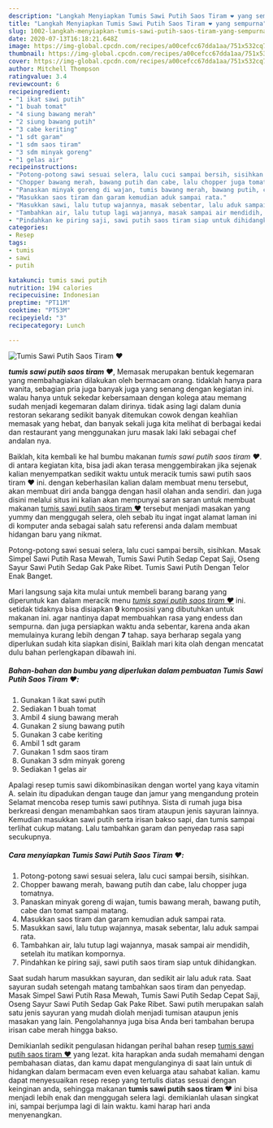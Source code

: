 ```yaml
---
description: "Langkah Menyiapkan Tumis Sawi Putih Saos Tiram ❤️ yang sempurna"
title: "Langkah Menyiapkan Tumis Sawi Putih Saos Tiram ❤️ yang sempurna"
slug: 1002-langkah-menyiapkan-tumis-sawi-putih-saos-tiram-yang-sempurna
date: 2020-07-13T16:18:21.648Z
image: https://img-global.cpcdn.com/recipes/a00cefcc67dda1aa/751x532cq70/tumis-sawi-putih-saos-tiram-❤️-foto-resep-utama.jpg
thumbnail: https://img-global.cpcdn.com/recipes/a00cefcc67dda1aa/751x532cq70/tumis-sawi-putih-saos-tiram-❤️-foto-resep-utama.jpg
cover: https://img-global.cpcdn.com/recipes/a00cefcc67dda1aa/751x532cq70/tumis-sawi-putih-saos-tiram-❤️-foto-resep-utama.jpg
author: Mitchell Thompson
ratingvalue: 3.4
reviewcount: 6
recipeingredient:
- "1 ikat sawi putih"
- "1 buah tomat"
- "4 siung bawang merah"
- "2 siung bawang putih"
- "3 cabe keriting"
- "1 sdt garam"
- "1 sdm saos tiram"
- "3 sdm minyak goreng"
- "1 gelas air"
recipeinstructions:
- "Potong-potong sawi sesuai selera, lalu cuci sampai bersih, sisihkan."
- "Chopper bawang merah, bawang putih dan cabe, lalu chopper juga tomatnya."
- "Panaskan minyak goreng di wajan, tumis bawang merah, bawang putih, cabe dan tomat sampai matang."
- "Masukkan saos tiram dan garam kemudian aduk sampai rata."
- "Masukkan sawi, lalu tutup wajannya, masak sebentar, lalu aduk sampai rata."
- "Tambahkan air, lalu tutup lagi wajannya, masak sampai air mendidih, setelah itu matikan kompornya."
- "Pindahkan ke piring saji, sawi putih saos tiram siap untuk dihidangkan."
categories:
- Resep
tags:
- tumis
- sawi
- putih

katakunci: tumis sawi putih 
nutrition: 194 calories
recipecuisine: Indonesian
preptime: "PT11M"
cooktime: "PT53M"
recipeyield: "3"
recipecategory: Lunch

---
```



![Tumis Sawi Putih Saos Tiram ❤️](https://img-global.cpcdn.com/recipes/a00cefcc67dda1aa/751x532cq70/tumis-sawi-putih-saos-tiram-❤️-foto-resep-utama.jpg)

<b><i>tumis sawi putih saos tiram ❤️</i></b>, Memasak merupakan bentuk kegemaran yang membahagiakan dilakukan oleh bermacam orang. tidaklah hanya para wanita, sebagian pria juga banyak juga yang senang dengan kegiatan ini. walau hanya untuk sekedar kebersamaan dengan kolega atau memang sudah menjadi kegemaran dalam dirinya. tidak asing lagi dalam dunia restoran sekarang sedikit banyak ditemukan cowok dengan keahlian memasak yang hebat, dan banyak sekali juga kita melihat di berbagai kedai dan restaurant yang menggunakan juru masak laki laki sebagai chef andalan nya.

Baiklah, kita kembali ke hal bumbu makanan <i>tumis sawi putih saos tiram ❤️</i>. di antara kegiatan kita, bisa jadi akan terasa menggembirakan jika sejenak kalian menyempatkan sedikit waktu untuk meracik tumis sawi putih saos tiram ❤️ ini. dengan keberhasilan kalian dalam membuat menu tersebut, akan membuat diri anda bangga dengan hasil olahan anda sendiri. dan juga disini melalui situs ini kalian akan mempunyai saran saran untuk membuat makanan <u>tumis sawi putih saos tiram ❤️</u> tersebut menjadi masakan yang yummy dan menggugah selera, oleh sebab itu ingat ingat alamat laman ini di komputer anda sebagai salah satu referensi anda dalam membuat hidangan baru yang nikmat.

Potong-potong sawi sesuai selera, lalu cuci sampai bersih, sisihkan. Masak Simpel Sawi Putih Rasa Mewah, Tumis Sawi Putih Sedap Cepat Saji, Oseng Sayur Sawi Putih Sedap Gak Pake Ribet. Tumis Sawi Putih Dengan Telor Enak Banget.


Mari langsung saja kita mulai untuk membeli barang barang yang diperuntuk kan dalam meracik menu <u><i>tumis sawi putih saos tiram ❤️</i></u> ini. setidak tidaknya bisa disiapkan <b>9</b> komposisi yang dibutuhkan untuk makanan ini. agar nantinya dapat membuahkan rasa yang endess dan sempurna. dan juga persiapkan waktu anda sebentar, karena anda akan memulainya kurang lebih dengan <b>7</b> tahap. saya berharap segala yang diperlukan sudah kita siapkan disini, Baiklah mari kita olah dengan mencatat dulu bahan perlengkapan dibawah ini.

<!--inarticleads1-->

##### Bahan-bahan dan bumbu yang diperlukan dalam pembuatan Tumis Sawi Putih Saos Tiram ❤️:

1. Gunakan 1 ikat sawi putih
1. Sediakan 1 buah tomat
1. Ambil 4 siung bawang merah
1. Gunakan 2 siung bawang putih
1. Gunakan 3 cabe keriting
1. Ambil 1 sdt garam
1. Gunakan 1 sdm saos tiram
1. Gunakan 3 sdm minyak goreng
1. Sediakan 1 gelas air


Apalagi resep tumis sawi dikombinasikan dengan wortel yang kaya vitamin A. selain itu dipadukan dengan tauge dan jamur yang mengandung protein Selamat mencoba resep tumis sawi putihnya. Sista di rumah juga bisa berkreasi dengan menambahkan saos tiram ataupun jenis sayuran lainnya. Kemudian masukkan sawi putih serta irisan bakso sapi, dan tumis sampai terlihat cukup matang. Lalu tambahkan garam dan penyedap rasa sapi secukupnya. 

<!--inarticleads2-->

##### Cara menyiapkan Tumis Sawi Putih Saos Tiram ❤️:

1. Potong-potong sawi sesuai selera, lalu cuci sampai bersih, sisihkan.
1. Chopper bawang merah, bawang putih dan cabe, lalu chopper juga tomatnya.
1. Panaskan minyak goreng di wajan, tumis bawang merah, bawang putih, cabe dan tomat sampai matang.
1. Masukkan saos tiram dan garam kemudian aduk sampai rata.
1. Masukkan sawi, lalu tutup wajannya, masak sebentar, lalu aduk sampai rata.
1. Tambahkan air, lalu tutup lagi wajannya, masak sampai air mendidih, setelah itu matikan kompornya.
1. Pindahkan ke piring saji, sawi putih saos tiram siap untuk dihidangkan.


Saat sudah harum masukkan sayuran, dan sedikit air lalu aduk rata. Saat sayuran sudah setengah matang tambahkan saos tiram dan penyedap. Masak Simpel Sawi Putih Rasa Mewah, Tumis Sawi Putih Sedap Cepat Saji, Oseng Sayur Sawi Putih Sedap Gak Pake Ribet. Sawi putih merupakan salah satu jenis sayuran yang mudah diolah menjadi tumisan ataupun jenis masakan yang lain. Pengolahannya juga bisa Anda beri tambahan berupa irisan cabe merah hingga bakso. 

Demikianlah sedikit pengulasan hidangan perihal bahan resep <u>tumis sawi putih saos tiram ❤️</u> yang lezat. kita harapkan anda sudah memahami dengan pembahasan diatas, dan kamu dapat mengulanginya di saat lain untuk di hidangkan dalam bermacam even even keluarga atau sahabat kalian. kamu dapat menyesuaikan resep resep yang tertulis diatas sesuai dengan keinginan anda, sehingga makanan <b>tumis sawi putih saos tiram ❤️</b> ini bisa menjadi lebih enak dan menggugah selera lagi. demikianlah ulasan singkat ini, sampai berjumpa lagi di lain waktu. kami harap hari anda menyenangkan.
